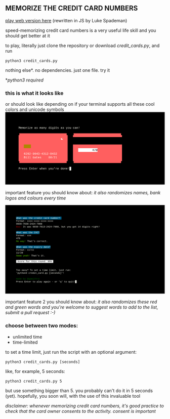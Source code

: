 ## MEMORIZE THE CREDIT CARD NUMBERS

[play web version here](https://mokytis.gitlab.io/credit-card-game/) (rewritten in JS by Luke Spademan)


speed-memorizing credit card numbers is a very useful life skill and you should get better at it

to play, literally just clone the repository or download *credit_cards.py*, and run

    python3 credit_cards.py
nothing else*. no dependencies. just one file. try it

**python3 required*


### this is what it looks like
or should look like depending on if your terminal supports all these cool colors and unicode symbols
![this is the first screenshot](/images/image1.png)

important feature you should know about: *it also randomizes names, bank logos and colours every time*

![this is the second screenshot](/images/image2.png)

important feature 2 you should know about: *it also randomizes these red and green words and you're welcome to suggest words to add to the list, submit a pull request :-)*


### choose between two modes:
 - unlimited time
 - time-limited

to set a time limit, just run the script with an optional argument:

    python3 credit_cards.py [seconds]

like, for example, 5 seconds:

    python3 credit_cards.py 5
  but use something bigger than 5. you probably can't do it in 5 seconds (yet). hopefully, you soon will, with the use of this invaluable tool



*disclaimer: whenever memorizing credit card numbers, it's good practice to check that the card owner consents to the activity. consent is important*
